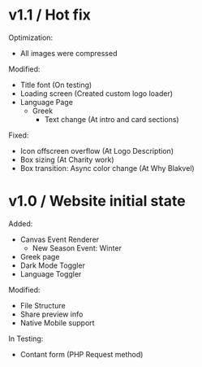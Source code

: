 # v1.1 / Hot fix
  Optimization:
  - All images were compressed

  Modified:
  - Title font (On testing)
  - Loading screen (Created custom logo loader)
  - Language Page
    - Greek
      - Text change (At intro and card sections)
  
  Fixed:
  - Icon offscreen overflow (At Logo Description)
  - Box sizing (At Charity work)
  - Box transition: Async color change (At Why Blakvel)


# v1.0 / Website initial state
  Added: 
  - Canvas Event Renderer
    - New Season Event: Winter
  - Greek page
  - Dark Mode Toggler
  - Language Toggler

  Modified:
  - File Structure
  - Share preview info
  - Native Mobile support

  In Testing:
  - Contant form (PHP Request method)